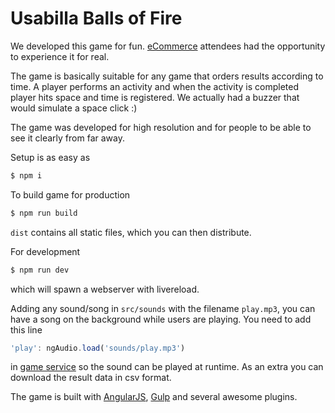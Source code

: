 # Usabilla Balls of Fire

We developed this game for fun. [eCommerce](http://www.amsterdameweek.com/) attendees had the opportunity to experience it for real.

The game is basically suitable for any game that orders results according to time. A player performs an activity and when the activity is completed player hits space and time is registered. We actually had a buzzer that would simulate a space click :)

The game was developed for high resolution and for people to be able to see it clearly from far away.

Setup is as easy as

```sh
$ npm i
```

To build game for production

```sh
$ npm run build
```

`dist` contains all static files, which you can then distribute.

For development

```sh
$ npm run dev
```

which will spawn a webserver with livereload.

Adding any sound/song in `src/sounds` with the filename `play.mp3`, you can have a song on the background while users are playing. You need to add this line

```javascript
'play': ngAudio.load('sounds/play.mp3')
```

in [game service](src/js/services/game.service.js) so the sound can be played at runtime. As an extra you can download the result data in csv format.

The game is built with [AngularJS](https://angularjs.org/), [Gulp](http://gulpjs.com/) and several awesome plugins.
